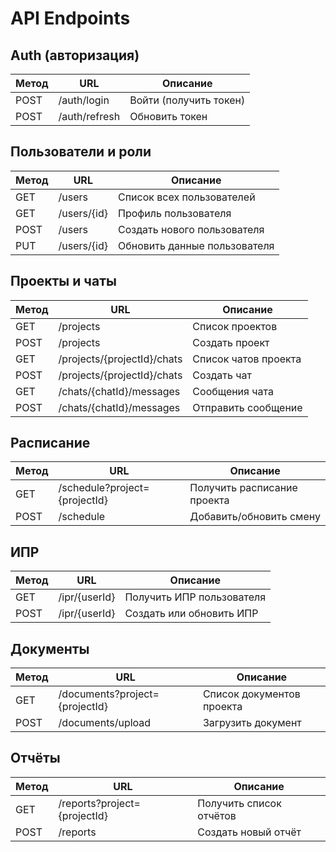 # API Endpoints

## Auth (авторизация)
| Метод | URL               | Описание                               |
|-------|-------------------|----------------------------------------|
| POST  | /auth/login       | Войти (получить токен)                |
| POST  | /auth/refresh     | Обновить токен                         |

## Пользователи и роли
| Метод | URL               | Описание                               |
|-------|-------------------|----------------------------------------|
| GET   | /users            | Список всех пользователей             |
| GET   | /users/{id}       | Профиль пользователя                  |
| POST  | /users            | Создать нового пользователя           |
| PUT   | /users/{id}       | Обновить данные пользователя          |

## Проекты и чаты
| Метод | URL                                    | Описание                                    |
|-------|----------------------------------------|---------------------------------------------|
| GET   | /projects                              | Список проектов                             |
| POST  | /projects                              | Создать проект                              |
| GET   | /projects/{projectId}/chats            | Список чатов проекта                        |
| POST  | /projects/{projectId}/chats            | Создать чат                                 |
| GET   | /chats/{chatId}/messages               | Сообщения чата                              |
| POST  | /chats/{chatId}/messages               | Отправить сообщение                         |

## Расписание
| Метод | URL                               | Описание                                   |
|-------|-----------------------------------|--------------------------------------------|
| GET   | /schedule?project={projectId}     | Получить расписание проекта                |
| POST  | /schedule                         | Добавить/обновить смену                    |

## ИПР
| Метод | URL                    | Описание                           |
|-------|------------------------|------------------------------------|
| GET   | /ipr/{userId}          | Получить ИПР пользователя          |
| POST  | /ipr/{userId}          | Создать или обновить ИПР           |

## Документы
| Метод | URL                              | Описание                  |
|-------|----------------------------------|---------------------------|
| GET   | /documents?project={projectId}   | Список документов проекта |
| POST  | /documents/upload                | Загрузить документ        |

## Отчёты
| Метод | URL                                | Описание                       |
|-------|------------------------------------|--------------------------------|
| GET   | /reports?project={projectId}       | Получить список отчётов        |
| POST  | /reports                           | Создать новый отчёт            |
